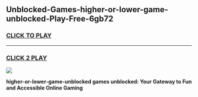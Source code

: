 
## Unblocked-Games-higher-or-lower-game-unblocked-Play-Free-6gb72
<h3>
<a href="https://premium76.site?title=higher-or-lower-game-unblocked&ref=10A">CLICK TO PLAY</a></h3>
<hr>

<h3>
<a href="https://premium76.site?title=higher-or-lower-game-unblocked&ref=10A">CLICK 2 PLAY</a>
  
</h3>

<a href="https://premium76.site?title=higher-or-lower-game-unblocked&ref=10A"><img src="https://clearcache.store/games.png"></a>


**higher-or-lower-game-unblocked games unblocked: Your Gateway to Fun and Accessible Online Gaming**

